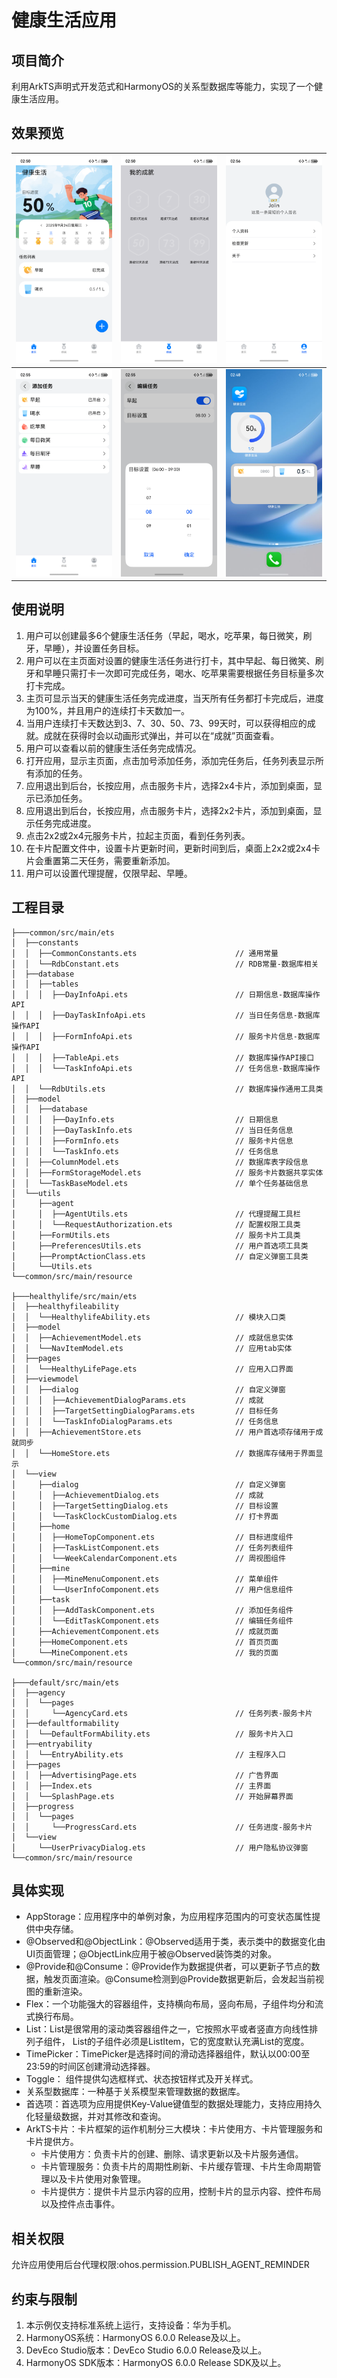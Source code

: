 # 健康生活应用

## 项目简介

利用ArkTS声明式开发范式和HarmonyOS的关系型数据库等能力，实现了一个健康生活应用。

## 效果预览

| <img src="./screenshots/healthylife1.png" width="320"/> | <img src="./screenshots/healthylife2.png" width="320"/> | <img src="./screenshots/healthylife3.png" width="320"/> |
|---------------------------------------------------------|---------------------------------------------------------|---------------------------------------------------------|
| <img src="./screenshots/healthylife4.png" width="320"/> | <img src="./screenshots/healthylife5.png" width="320"/> | <img src="./screenshots/healthylife6.png" width="320"/> |

## 使用说明

1. 用户可以创建最多6个健康生活任务（早起，喝水，吃苹果，每日微笑，刷牙，早睡），并设置任务目标。
2. 用户可以在主页面对设置的健康生活任务进行打卡，其中早起、每日微笑、刷牙和早睡只需打卡一次即可完成任务，喝水、吃苹果需要根据任务目标量多次打卡完成。
3. 主页可显示当天的健康生活任务完成进度，当天所有任务都打卡完成后，进度为100%，并且用户的连续打卡天数加一。
4. 当用户连续打卡天数达到3、7、30、50、73、99天时，可以获得相应的成就。成就在获得时会以动画形式弹出，并可以在“成就”页面查看。
5. 用户可以查看以前的健康生活任务完成情况。
6. 打开应用，显示主页面，点击加号添加任务，添加完任务后，任务列表显示所有添加的任务。
7. 应用退出到后台，长按应用，点击服务卡片，选择2x4卡片，添加到桌面，显示已添加任务。
8. 应用退出到后台，长按应用，点击服务卡片，选择2x2卡片，添加到桌面，显示任务完成进度。
9. 点击2x2或2x4元服务卡片，拉起主页面，看到任务列表。
10. 在卡片配置文件中，设置卡片更新时间，更新时间到后，桌面上2x2或2x4卡片会重置第二天任务，需要重新添加。
11. 用户可以设置代理提醒，仅限早起、早睡。

## 工程目录

```
├───common/src/main/ets
│  ├──constants
│  │  ├──CommonConstants.ets                      // 通用常量
│  │  └──RdbConstant.ets                          // RDB常量-数据库相关
│  ├──database
│  │  ├──tables 
│  │  │  ├──DayInfoApi.ets                        // 日期信息-数据库操作API
│  │  │  ├──DayTaskInfoApi.ets                    // 当日任务信息-数据库操作API
│  │  │  ├──FormInfoApi.ets                       // 服务卡片信息-数据库操作API
│  │  │  ├──TableApi.ets                          // 数据库操作API接口
│  │  │  └──TaskInfoApi.ets                       // 任务信息-数据库操作API
│  │  └──RdbUtils.ets                             // 数据库操作通用工具类
│  ├──model
│  │  ├──database
│  │  │  ├──DayInfo.ets                           // 日期信息
│  │  │  ├──DayTaskInfo.ets                       // 当日任务信息
│  │  │  ├──FormInfo.ets                          // 服务卡片信息
│  │  │  └──TaskInfo.ets                          // 任务信息
│  │  ├──ColumnModel.ets                          // 数据库表字段信息
│  │  ├──FormStorageModel.ets                     // 服务卡片数据共享实体
│  │  └──TaskBaseModel.ets                        // 单个任务基础信息
│  └──utils
│     ├──agent
│     │  ├──AgentUtils.ets                        // 代理提醒工具栏
│     │  └──RequestAuthorization.ets              // 配置权限工具类
│     ├──FormUtils.ets                            // 服务卡片工具类
│     ├──PreferencesUtils.ets                     // 用户首选项工具类
│     ├──PromptActionClass.ets                    // 自定义弹窗工具类
│     └──Utils.ets
└──common/src/main/resource

├───healthylife/src/main/ets
│  ├──healthyfileability
│  │  └──HealthylifeAbility.ets                   // 模块入口类
│  ├──model
│  │  ├──AchievementModel.ets                     // 成就信息实体
│  │  └──NavItemModel.ets                         // 应用tab实体
│  ├──pages
│  │  └──HealthyLifePage.ets                      // 应用入口界面
│  ├──viewmodel
│  │  ├──dialog                                   // 自定义弹窗
│  │  │  ├──AchievementDialogParams.ets           // 成就
│  │  │  ├──TargetSettingDialogParams.ets         // 目标任务
│  │  │  └──TaskInfoDialogParams.ets              // 任务信息
│  │  ├──AchievementStore.ets                     // 用户首选项存储用于成就同步
│  │  └──HomeStore.ets                            // 数据库存储用于界面显示
│  └──view
│     ├──dialog                                   // 自定义弹窗
│     │  ├──AchievementDialog.ets                 // 成就
│     │  ├──TargetSettingDialog.ets               // 目标设置
│     │  └──TaskClockCustomDialog.ets             // 打卡界面
│     ├──home
│     │  ├──HomeTopComponent.ets                  // 目标进度组件
│     │  ├──TaskListComponent.ets                 // 任务列表组件
│     │  └──WeekCalendarComponent.ets             // 周视图组件
│     ├──mine
│     │  ├──MineMenuComponent.ets                 // 菜单组件
│     │  └──UserInfoComponent.ets                 // 用户信息组件
│     ├──task
│     │  ├──AddTaskComponent.ets                  // 添加任务组件
│     │  └──EditTaskComponent.ets                 // 编辑任务组件
│     ├──AchievementComponent.ets                 // 成就页面
│     ├──HomeComponent.ets                        // 首页页面
│     └──MineComponent.ets                        // 我的页面
└──common/src/main/resource

├───default/src/main/ets
│  ├──agency
│  │  └──pages
│  │     └──AgencyCard.ets                        // 任务列表-服务卡片
│  ├──defaultformability
│  │  └──DefaultFormAbility.ets                   // 服务卡片入口
│  ├──entryability
│  │  └──EntryAbility.ets                         // 主程序入口
│  ├──pages
│  │  ├──AdvertisingPage.ets                      // 广告界面
│  │  ├──Index.ets                                // 主界面
│  │  └──SplashPage.ets                           // 开始屏幕界面
│  ├──progress
│  │  └──pages
│  │     └──ProgressCard.ets                      // 任务进度-服务卡片      
│  └──view
│     └──UserPrivacyDialog.ets                    // 用户隐私协议弹窗
└──common/src/main/resource
```

## 具体实现

- AppStorage：应用程序中的单例对象，为应用程序范围内的可变状态属性提供中央存储。
- @Observed和@ObjectLink：@Observed适用于类，表示类中的数据变化由UI页面管理；@ObjectLink应用于被@Observed装饰类的对象。
- @Provide和@Consume：@Provide作为数据提供者，可以更新子节点的数据，触发页面渲染。@Consume检测到@Provide数据更新后，会发起当前视图的重新渲染。
- Flex：一个功能强大的容器组件，支持横向布局，竖向布局，子组件均分和流式换行布局。
- List：List是很常用的滚动类容器组件之一，它按照水平或者竖直方向线性排列子组件， List的子组件必须是ListItem，它的宽度默认充满List的宽度。
- TimePicker：TimePicker是选择时间的滑动选择器组件，默认以00:00至23:59的时间区创建滑动选择器。
- Toggle： 组件提供勾选框样式、状态按钮样式及开关样式。
- 关系型数据库：一种基于关系模型来管理数据的数据库。
- 首选项：首选项为应用提供Key-Value键值型的数据处理能力，支持应用持久化轻量级数据，并对其修改和查询。
- ArkTS卡片：卡片框架的运作机制分三大模块：卡片使用方、卡片管理服务和卡片提供方。
  - 卡片使用方：负责卡片的创建、删除、请求更新以及卡片服务通信。
  - 卡片管理服务：负责卡片的周期性刷新、卡片缓存管理、卡片生命周期管理以及卡片使用对象管理。
  - 卡片提供方：提供卡片显示内容的应用，控制卡片的显示内容、控件布局以及控件点击事件。

## 相关权限

允许应用使用后台代理权限:ohos.permission.PUBLISH_AGENT_REMINDER

## 约束与限制
1. 本示例仅支持标准系统上运行，支持设备：华为手机。
2. HarmonyOS系统：HarmonyOS 6.0.0 Release及以上。
3. DevEco Studio版本：DevEco Studio 6.0.0 Release及以上。
4. HarmonyOS SDK版本：HarmonyOS 6.0.0 Release SDK及以上。
